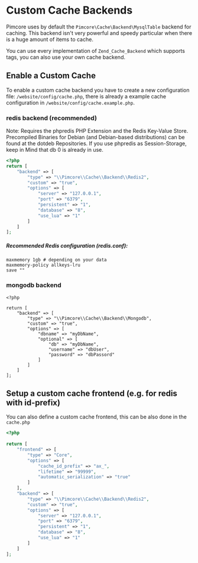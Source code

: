 # Custom Cache Backends

Pimcore uses by default the `Pimcore\Cache\Backend\MysqlTable` backend for caching. This backend 
isn't very powerful and speedy particular when there is a huge amount of items to cache.

You can use every implementation of `Zend_Cache_Backend` which supports tags, you can also use 
your own cache backend.

## Enable a Custom Cache
To enable a custom cache backend you have to create a new configuration file: `/website/config/cache.php`, 
there is already a example cache configuration in `/website/config/cache.example.php`. 

### redis backend (recommended)
Note: Requires the phpredis PHP Extension and the Redis Key-Value Store. Precompiled Binaries for 
Debian (and Debian-based distributions) can be found at the dotdeb Repositories. If you use 
phpredis as Session-Storage, keep in Mind that db 0 is already in use.

```php
<?php
return [
    "backend" => [
        "type" => "\\Pimcore\\Cache\\Backend\\Redis2",
        "custom" => "true",
        "options" => [
            "server" => "127.0.0.1",
            "port" => "6379",
            "persistent" => "1",
            "database" => "8",
            "use_lua" => "1"
        ]
    ]
];
```

##### Recommended Redis configuration (redis.conf): 
```
maxmemory 1gb # depending on your data
maxmemory-policy allkeys-lru
save ""
```

### mongodb backend
```
<?php
 
return [
    "backend" => [
        "type" => "\\Pimcore\\Cache\\Backend\\Mongodb",
        "custom" => "true",
        "options" => [
            "dbname" => "myDbName",
            "optional" => [
                "db" => "myDbName",
                "username" => "dbUser",
                "password" => "dbPassord"
            ]
        ]
    ]
];
```


## Setup a custom cache frontend (e.g. for redis with id-prefix)
You can also define a custom cache frontend, this can be also done in the `cache.php`

```php
<?php
 
return [
    "frontend" => [
        "type" => "Core",
        "options" => [
            "cache_id_prefix" => "ax_",
            "lifetime" => "99999",
            "automatic_serialization" => "true"
        ]
    ],
    "backend" => [
        "type" => "\\Pimcore\\Cache\\Backend\\Redis2",
        "custom" => "true",
        "options" => [
            "server" => "127.0.0.1",
            "port" => "6379",
            "persistent" => "1",
            "database" => "8",
            "use_lua" => "1"
        ]
    ]
];
```
  
